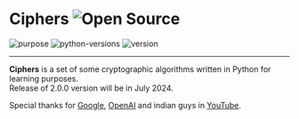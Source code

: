 # Ciphers  ![Open Source](https://badges.frapsoft.com/os/v1/open-source.svg?v=103)

![purpose](https://img.shields.io/badge/purpose-learning-red.svg)
![python-versions](https://img.shields.io/pypi/pyversions/random2)
![version](https://img.shields.io/badge/version-1.0.0-purple)

---

<b>Ciphers</b> is a set of some cryptographic algorithms written in Python for
learning purposes.
<br>
Release of 2.0.0 version will be in July 2024.

Special thanks for [Google](google.com), [OpenAI](openai.com) and indian guys in [YouTube](youtube.com).

